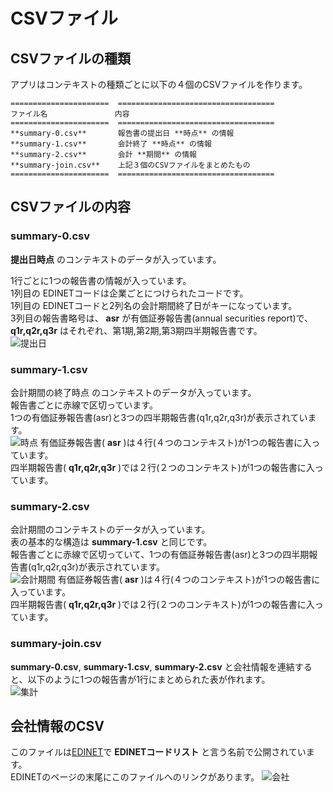 # CSVファイル

## CSVファイルの種類

アプリはコンテキストの種類ごとに以下の４個のCSVファイルを作ります。

```eval_rst
======================  ===================================
ファイル名               内容
======================  ===================================
**summary-0.csv**       報告書の提出日 **時点** の情報  
**summary-1.csv**       会計終了 **時点** の情報  
**summary-2.csv**       会計 **期間** の情報  
**summary-join.csv**    上記３個のCSVファイルをまとめたもの  
======================  ===================================
```

## CSVファイルの内容

### summary-0.csv

**提出日時点** のコンテキストのデータが入っています。

1行ごとに1つの報告書の情報が入っています。  
1列目の EDINETコードは企業ごとにつけられたコードです。  
1列目の EDINETコードと2列名の会計期間終了日がキーになっています。  
3列目の報告書略号は、 **asr** が有価証券報告書(annual securities report)で、 **q1r,q2r,q3r** はそれぞれ、第1期,第2期,第3期四半期報告書です。  
![提出日](http://lkzf.info/xbrl/data/img/teishutsubi.png)
### summary-1.csv

会計期間の終了時点 のコンテキストのデータが入っています。  
報告書ごとに赤線で区切っています。  
1つの有価証券報告書(asr)と3つの四半期報告書(q1r,q2r,q3r)が表示されています。  
![時点](http://lkzf.info/xbrl/data/img/jiten.png)
有価証券報告書( **asr** )は４行(４つのコンテキスト)が1つの報告書に入っています。  
四半期報告書( **q1r,q2r,q3r** )では２行(２つのコンテキスト)が1つの報告書に入っています。

### summary-2.csv
会計期間のコンテキストのデータが入っています。  
表の基本的な構造は **summary-1.csv** と同じです。  
報告書ごとに赤線で区切っていて、1つの有価証券報告書(asr)と3つの四半期報告書(q1r,q2r,q3r)が表示されています。  
![会計期間](http://lkzf.info/xbrl/data/img/kikan.png)
有価証券報告書( **asr** )は４行(４つのコンテキスト)が1つの報告書に入っています。  
四半期報告書( **q1r,q2r,q3r** )では２行(２つのコンテキスト)が1つの報告書に入っています。

### summary-join.csv
**summary-0.csv**, **summary-1.csv**, **summary-2.csv** と会社情報を連結すると、以下のように1つの報告書が1行にまとめられた表が作れます。  
![集計](http://lkzf.info/xbrl/data/img/shukei.png)


## 会社情報のCSV
このファイルは[EDINET](https://disclosure.edinet-fsa.go.jp/)で **EDINETコードリスト** と言う名前で公開されています。  
EDINETのページの末尾にこのファイルへのリンクがあります。
![会社](http://lkzf.info/xbrl/data/img/kaisha.png)
